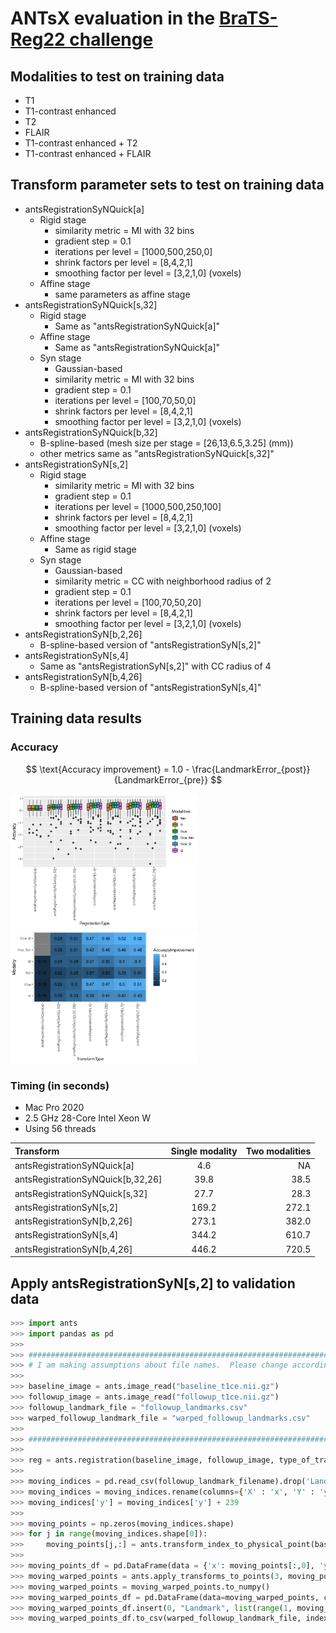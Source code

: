 # ANTsX evaluation in the [BraTS-Reg22 challenge](https://www.med.upenn.edu/cbica/brats-reg-challenge/)

## Modalities to test on training data

* T1
* T1-contrast enhanced
* T2
* FLAIR
* T1-contrast enhanced + T2
* T1-contrast enhanced + FLAIR

## Transform parameter sets to test on training data

* antsRegistrationSyNQuick[a]
    * Rigid stage 
        * similarity metric = MI with 32 bins
        * gradient step = 0.1
        * iterations per level = [1000,500,250,0]
        * shrink factors per level = [8,4,2,1]
        * smoothing factor per level = [3,2,1,0] (voxels)
    * Affine stage
        * same parameters as affine stage
* antsRegistrationSyNQuick[s,32]
    * Rigid stage 
        * Same as "antsRegistrationSyNQuick[a]"
    * Affine stage
        * Same as "antsRegistrationSyNQuick[a]"
    * Syn stage
        * Gaussian-based
        * similarity metric = MI with 32 bins
        * gradient step = 0.1
        * iterations per level = [100,70,50,0]
        * shrink factors per level = [8,4,2,1]
        * smoothing factor per level = [3,2,1,0] (voxels) 
* antsRegistrationSyNQuick[b,32]
    * B-spline-based (mesh size per stage = [26,13,6.5,3.25] (mm)) 
    * other metrics same as "antsRegistrationSyNQuick[s,32]" 
* antsRegistrationSyN[s,2]
    * Rigid stage 
        * similarity metric = MI with 32 bins
        * gradient step = 0.1
        * iterations per level = [1000,500,250,100]
        * shrink factors per level = [8,4,2,1]
        * smoothing factor per level = [3,2,1,0] (voxels)    
    * Affine stage
        * Same as rigid stage
    * Syn stage
        * Gaussian-based
        * similarity metric = CC with neighborhood radius of 2
        * gradient step = 0.1
        * iterations per level = [100,70,50,20]
        * shrink factors per level = [8,4,2,1]
        * smoothing factor per level = [3,2,1,0] (voxels)
* antsRegistrationSyN[b,2,26]
    * B-spline-based version of "antsRegistrationSyN[s,2]"
* antsRegistrationSyN[s,4]
    * Same as "antsRegistrationSyN[s,2]" with CC radius of 4
* antsRegistrationSyN[b,4,26]
    * B-spline-based version of "antsRegistrationSyN[s,4]"

## Training data results

### Accuracy

$$ \text{Accuracy improvement} = 1.0 - \frac{LandmarkError_{post}}{LandmarkError_{pre}} $$

<p float="left">
  <img src="https://github.com/ntustison/BraTS-Reg22/blob/main/Analysis/accuracyBox.png" width="300" />
  <img src="https://github.com/ntustison/BraTS-Reg22/blob/main/Analysis/accuracy.png" width="300" /> 
</p>
      
### Timing (in seconds)

* Mac Pro 2020
* 2.5 GHz 28-Core Intel Xeon W
* Using 56 threads

| Transform | Single modality | Two modalities |
| :---        |    :----:   |          ---: |
antsRegistrationSyNQuick[a]         |  4.6  |   NA
antsRegistrationSyNQuick[b,32,26]   | 39.8  |   38.5
antsRegistrationSyNQuick[s,32]      | 27.7  |  28.3
antsRegistrationSyN[s,2]            | 169.2 |  272.1
antsRegistrationSyN[b,2,26]         | 273.1 |  382.0
antsRegistrationSyN[s,4]            | 344.2 |  610.7
antsRegistrationSyN[b,4,26]         | 446.2 |  720.5
      
## Apply antsRegistrationSyN[s,2] to validation data
        
```python
>>> import ants
>>> import pandas as pd
>>>
>>> #######################################################################
>>> # I am making assumptions about file names.  Please change accordingly.
>>> 
>>> baseline_image = ants.image_read("baseline_t1ce.nii.gz")
>>> followup_image = ants.image_read("followup_t1ce.nii.gz")
>>> followup_landmark_file = "followup_landmarks.csv"
>>> warped_followup_landmark_file = "warped_followup_landmarks.csv"
>>>
>>> ########################################################################
>>> 
>>> reg = ants.registration(baseline_image, followup_image, type_of_transform="antsRegistrationSyN[s,2]", verbose=1)
>>>
>>> moving_indices = pd.read_csv(followup_landmark_filename).drop('Landmark', axis=1)
>>> moving_indices = moving_indices.rename(columns={'X' : 'x', 'Y' : 'y', 'Z' : 'z'})
>>> moving_indices['y'] = moving_indices['y'] + 239
>>>
>>> moving_points = np.zeros(moving_indices.shape)
>>> for j in range(moving_indices.shape[0]):
>>>     moving_points[j,:] = ants.transform_index_to_physical_point(baseline_image, (moving_indices.iloc[j].values).astype(int))
>>> 
>>> moving_points_df = pd.DataFrame(data = {'x': moving_points[:,0], 'y': moving_points[:,1], 'z': moving_points[:,2]})
>>> moving_warped_points = ants.apply_transforms_to_points(3, moving_points_df, reg['invtransforms'], whichtoinvert=(True, False))   
>>> moving_warped_points = moving_warped_points.to_numpy()   
>>> moving_warped_points_df = pd.DataFrame(data=moving_warped_points, columns=['X', 'Y', 'Z'])
>>> moving_warped_points_df.insert(0, "Landmark", list(range(1, moving_points.shape[0]+1)))
>>> moving_warped_points_df.to_csv(warped_followup_landmark_file, index=False)
```
